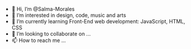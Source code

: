- 👋 Hi, I’m @Salma-Morales
- 👀 I’m interested in design, code, music and arts
- 🌱 I’m currently learning Front-End web development: JavaScript, HTML, CSS
- 💞️ I’m looking to collaborate on ...
- 📫 How to reach me ...

<!---
Salma-Morales/Salma-Morales is a ✨ special ✨ repository because its `README.md` (this file) appears on your GitHub profile.
You can click the Preview link to take a look at your changes.
--->
